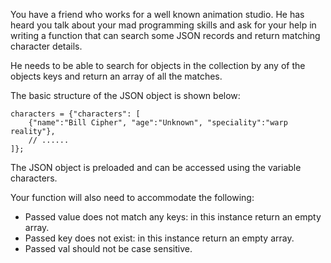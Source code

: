 You have a friend who works for a well known animation studio. He has heard you talk about your mad programming skills and ask for your help in writing a function that can search some JSON records and return matching character details.

He needs to be able to search for objects in the collection by any of the objects keys and return an array of all the matches.

The basic structure of the JSON object is shown below:

```
characters = {"characters": [
    {"name":"Bill Cipher", "age":"Unknown", "speciality":"warp reality"},
    // ......
]};

```

The JSON object is preloaded and can be accessed using the variable characters.

Your function will also need to accommodate the following:

-   Passed value does not match any keys: in this instance return an empty array.
-   Passed key does not exist: in this instance return an empty array.
-   Passed val should not be case sensitive.
